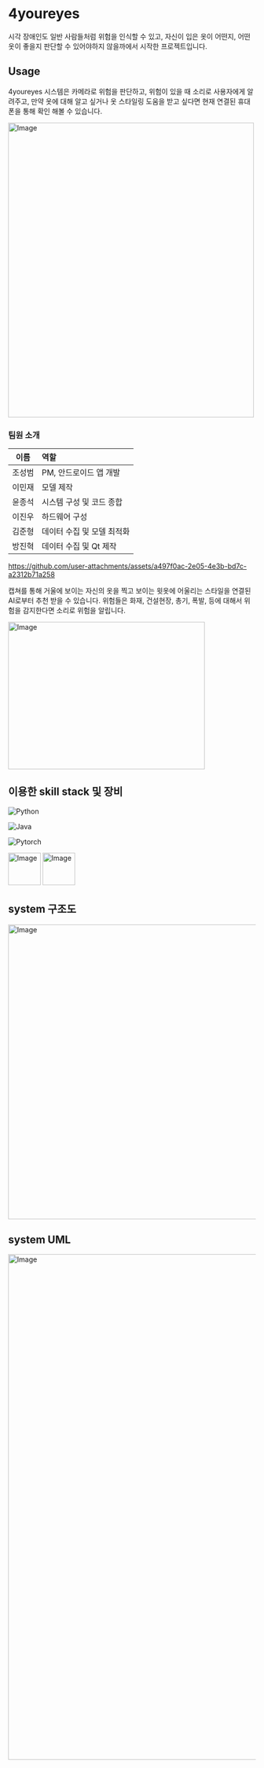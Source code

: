 # 4youreyes

시각 장애인도 일반 사람들처럼 위험을 인식할 수 있고, 자신이 입은 옷이 어떤지, 어떤 옷이 좋을지 판단할 수 있어야하지 않을까에서 시작한 프로젝트입니다.

## Usage
4youreyes 시스템은 카메라로 위험을 판단하고, 위험이 있을 때 소리로 사용자에게 알려주고, 만약 옷에 대해 알고 싶거나 옷 스타일링 도움을 받고 싶다면 현재 연결된 휴대폰을 통해 확인 해볼 수 있습니다.


<img width="500" height="600" alt="Image" src="https://github.com/user-attachments/assets/ada0de24-d63b-4cd6-a93c-ecc28dbea649" />




### 팀원 소개

| 이름 | 역할 |
| :---: | :--- |
| 조성범 | PM, 안드로이드 앱 개발 |
| 이민재 | 모델 제작 |
| 윤종석 | 시스템 구성 및 코드 종합 |
| 이진우 | 하드웨어 구성 |
| 김준형 | 데이터 수집 및 모델 최적화 |
| 방진혁 | 데이터 수집 및 Qt 제작 |

https://github.com/user-attachments/assets/a497f0ac-2e05-4e3b-bd7c-a2312b71a258



캡쳐를 통해 거울에 보이는 자신의 옷을 찍고 보이는 윗옷에 어울리는 스타일을 연결된 AI로부터 추천 받을 수 있습니다.
위험들은 화재, 건설현장, 총기, 폭발, 등에 대해서 위험을 감지한다면 소리로 위험을 알립니다. 

<img width="400" height="300" alt="Image" src="https://github.com/user-attachments/assets/6fe1b7ba-19e4-4d75-a5f1-92d297c0fa27" />

## 이용한 skill stack 및 장비

![Python](https://img.shields.io/badge/python-3670A0?style=for-the-badge&logo=python&logoColor=ffdd54)

![Java](https://img.shields.io/badge/java-%23ED8B00.svg?style=for-the-badge&logo=openjdk&logoColor=white)

![Pytorch](https://img.shields.io/badge/PyTorch-EE4C2C?style=for-the-badge&logo=pytorch&logoColor=white)

<img width="66" height="66" alt="Image" src="https://github.com/user-attachments/assets/0f9bd435-a586-46b0-a60e-6f23b926ebfd" />

<img width="66" height="66" alt="Image" src="https://github.com/user-attachments/assets/d07f5c2a-bea6-49ba-afb3-503d43db1a1f" />

## system 구조도
<img width="800" height="600" alt="Image" src="https://github.com/user-attachments/assets/19cb96d1-db4c-4da1-982e-78e9047fa4c4" />

## system UML
<img width="1269" height="1029" alt="Image" src="https://github.com/user-attachments/assets/3c1b7b04-b8fd-447e-9173-d3995fcd4784" />



